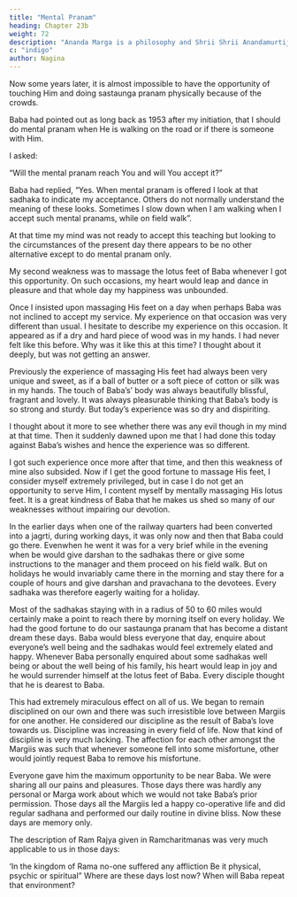 ```yaml
---
title: "Mental Pranam"
heading: Chapter 23b
weight: 72
description: "Ananda Marga is a philosophy and Shrii Shrii Anandamurtiji it its propounder"
c: "indigo"
author: Nagina
---
```



Now some years later, it is almost impossible to have the opportunity of touching Him and doing sastaunga pranam physically because of the crowds.

<!-- Even so there are persons who are singularly fortunate
when Baba gives this opportunity and grace. But looking at the present situation and on
that basis forecasting the future, it appears that sadhakas will consider themselves
singularly fortunate if even once in their life they get the opportunity to do sastaunga
pranam to Him physically or to massage His sacred feet. -->

Baba had pointed out as long back as 1953 after my initiation, that I should do mental pranam when He is walking on the road or if there is someone with Him.

I asked:

“Will the mental pranam reach You and will You accept it?”

Baba had replied, “Yes. When mental pranam is offered I look at that sadhaka
to indicate my acceptance. Others do not normally understand the meaning of these
looks. Sometimes I slow down when I am walking when I accept such mental pranams,
while on field walk”.


At that time my mind was not ready to accept this teaching but looking to the
circumstances of the present day there appears to be no other alternative except to do
mental pranam only.

My second weakness was to massage the lotus feet of Baba whenever I got
this opportunity. On such occasions, my heart would leap and dance in pleasure and
that whole day my happiness was unbounded.

Once I insisted upon massaging His feet on a day when perhaps Baba was not
inclined to accept my service. My experience on that occasion was very different than
usual. I hesitate to describe my experience on this occasion. It appeared as if a dry and
hard piece of wood was in my hands. I had never felt like this before. Why was it like
this at this time? I thought about it deeply, but was not getting an answer.

Previously the experience of massaging His feet had always been very unique
and sweet, as if a ball of butter or a soft piece of cotton or silk was in my hands. The
touch of Baba’s’ body was always beautifully blissful, fragrant and lovely. It was always
pleasurable thinking that Baba’s body is so strong and sturdy. But today’s experience
was so dry and dispiriting.

I thought about it more to see whether there was any evil though in my mind at that time. Then it suddenly dawned upon me that I had done this today against Baba’s wishes and hence the experience was so different. 

I got such experience once more after that time, and then this weakness of mine also subsided. Now if I get the good fortune to massage His feet, I consider myself extremely privileged, but in case I do not get an opportunity to serve Him, I content myself by mentally massaging His lotus feet. It is a great kindness of Baba that he makes us shed so many of our weaknesses without impairing our devotion.

<!-- Salutations to Baba the Abode of Great Happiness -->

In the earlier days when one of the railway quarters had been converted into a
jagrti, during working days, it was only now and then that Baba could go there. Evenwhen he went it was for a very brief while in the evening when be would give darshan
to the sadhakas there or give some instructions to the manager and them proceed on
his field walk. But on holidays he would invariably came there in the morning and stay
there for a couple of hours and give darshan and pravachana to the devotees. Every
sadhaka was therefore eagerly waiting for a holiday.

Most of the sadhakas staying with in a radius of 50 to 60 miles would certainly make a point to reach there by morning itself on every holiday. We had the good fortune to do our sastaunga pranam that has become a distant dream these days. Baba would bless everyone that day, enquire about everyone’s well being and the sadhakas would feel extremely elated and happy. Whenever Baba personally enquired about some sadhakas well being or about the well being of his family, his heart would leap in joy and he would surrender himself at the lotus feet of Baba. Every disciple thought that he is dearest to Baba. 

This had extremely miraculous effect on all of us. We began to remain disciplined on our own and there was such irresistible love between Margiis for one another. He considered our discipline as the result of Baba’s love towards us. Discipline was increasing in every field of life. Now that kind of discipline is very much lacking. The affection for each other amongst the Margiis was such that whenever someone fell into some misfortune, other would jointly request Baba to remove his misfortune. 

Everyone gave him the maximum opportunity to be near Baba. We were sharing all our pains and pleasures. Those days there was hardly any personal or Marga work about which we would not take Baba’s prior permission. Those days all the Margiis led a happy co-operative life and did regular sadhana and performed our daily routine in divine bliss. Now these days are memory only.

The description of Ram Rajya given in Ramcharitmanas was very much
applicable to us in those days:

‘In the kingdom of Rama no-one suffered any affliction
Be it physical, psychic or spiritual”
Where are these days lost now? When will Baba repeat that environment?

